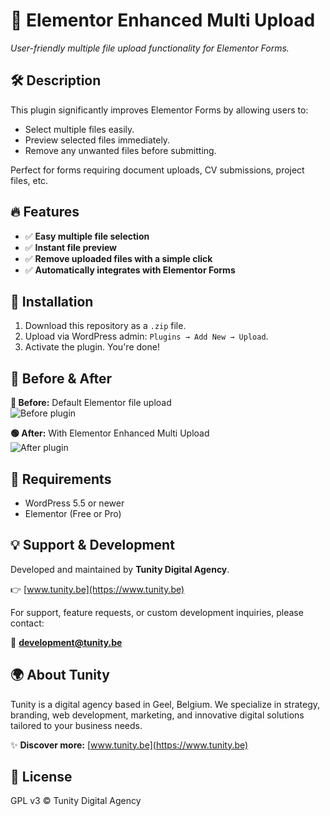 # 🚀 Elementor Enhanced Multi Upload

*User-friendly multiple file upload functionality for Elementor Forms.*

## 🛠️ Description
This plugin significantly improves Elementor Forms by allowing users to:
- Select multiple files easily.
- Preview selected files immediately.
- Remove any unwanted files before submitting.

Perfect for forms requiring document uploads, CV submissions, project files, etc.

## 🔥 Features
- ✅ **Easy multiple file selection**
- ✅ **Instant file preview**
- ✅ **Remove uploaded files with a simple click**
- ✅ **Automatically integrates with Elementor Forms**

## 🌟 Installation
1. Download this repository as a `.zip` file.
2. Upload via WordPress admin: `Plugins → Add New → Upload`.
3. Activate the plugin. You're done!

## 📸 Before & After 

**🔴 Before:** Default Elementor file upload  
![Before plugin](https://tunity.be/live/before.png)

**🟢 After:** With Elementor Enhanced Multi Upload  
![After plugin](https://tunity.be/live/After.png)


## 🚧 Requirements
- WordPress 5.5 or newer
- Elementor (Free or Pro)

## 💡 Support & Development
Developed and maintained by **Tunity Digital Agency**.

👉 [www.tunity.be](https://www.tunity.be)

For support, feature requests, or custom development inquiries, please contact:

📧 **[development@tunity.be](mailto:development@tunity.be)**

## 🌍 About Tunity
Tunity is a digital agency based in Geel, Belgium. We specialize in strategy, branding, web development, marketing, and innovative digital solutions tailored to your business needs.

✨ **Discover more:** [www.tunity.be](https://www.tunity.be)

## 📜 License
GPL v3 © Tunity Digital Agency
